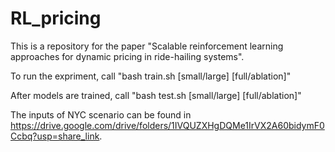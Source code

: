 # RL_pricing
This is a repository for the paper "Scalable reinforcement learning approaches for dynamic pricing in ride-hailing systems".

To run the expriment, call
"bash train.sh [small/large] [full/ablation]"

After models are trained, call 
"bash test.sh [small/large] [full/ablation]"

The inputs of NYC scenario can be found in https://drive.google.com/drive/folders/1IVQUZXHgDQMe1IrVX2A60bidymF0Ccbq?usp=share_link.
